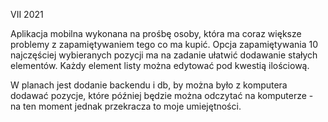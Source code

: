 VII 2021

Aplikacja mobilna wykonana na prośbę osoby, która ma coraz większe problemy z zapamiętywaniem tego co ma kupić. Opcja zapamiętywania 10 najczęściej wybieranych pozycji ma na zadanie ułatwić dodawanie stałych elementów. Każdy element listy można edytować pod kwestią ilościową.

W planach jest dodanie backendu i db, by można było z komputera dodawać pozycje, które później będzie można odczytać na komputerze - na ten moment jednak przekracza to moje umiejętności.
